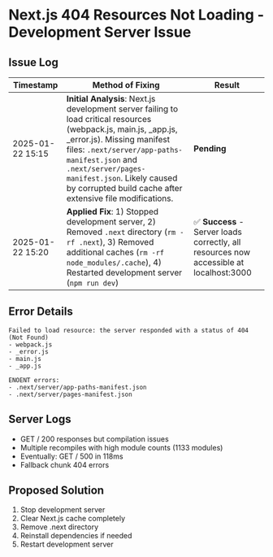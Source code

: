 # Next.js 404 Resources Not Loading - Development Server Issue

## Issue Log

| Timestamp | Method of Fixing | Result |
|-----------|------------------|--------|
| 2025-01-22 15:15 | **Initial Analysis**: Next.js development server failing to load critical resources (webpack.js, main.js, _app.js, _error.js). Missing manifest files: `.next/server/app-paths-manifest.json` and `.next/server/pages-manifest.json`. Likely caused by corrupted build cache after extensive file modifications. | **Pending** |
| 2025-01-22 15:20 | **Applied Fix**: 1) Stopped development server, 2) Removed `.next` directory (`rm -rf .next`), 3) Removed additional caches (`rm -rf node_modules/.cache`), 4) Restarted development server (`npm run dev`) | ✅ **Success** - Server loads correctly, all resources now accessible at localhost:3000 |

## Error Details
```
Failed to load resource: the server responded with a status of 404 (Not Found)
- webpack.js
- _error.js  
- main.js
- _app.js

ENOENT errors:
- .next/server/app-paths-manifest.json
- .next/server/pages-manifest.json
```

## Server Logs
- GET / 200 responses but compilation issues
- Multiple recompiles with high module counts (1133 modules)
- Eventually: GET / 500 in 118ms
- Fallback chunk 404 errors

## Proposed Solution
1. Stop development server
2. Clear Next.js cache completely
3. Remove .next directory
4. Reinstall dependencies if needed
5. Restart development server